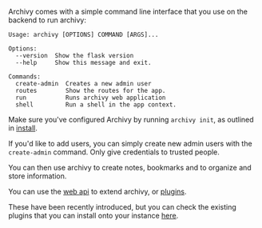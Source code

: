 Archivy comes with a simple command line interface that you use on the backend to run archivy:

```
Usage: archivy [OPTIONS] COMMAND [ARGS]...

Options:
  --version  Show the flask version
  --help     Show this message and exit.

Commands:
  create-admin  Creates a new admin user
  routes        Show the routes for the app.
  run           Runs archivy web application
  shell         Run a shell in the app context.
```

Make sure you've configured Archivy by running `archivy init`, as outlined in [install](install.md).

If you'd like to add users, you can simply create new admin users with the `create-admin` command. Only give credentials to trusted people.

You can then use archivy to create notes, bookmarks and to organize and store information.

You can use the [web api](reference/web_api.md) to extend archivy, or [plugins](plugins.md).

These have been recently introduced, but you can check the existing plugins that you can install onto your instance [here](https://github.com/archivy/awesome-archivy).
